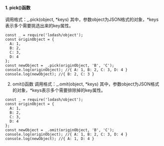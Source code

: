 #### 1. pick()函数
调用格式：_.pick(object, *keys)
其中，参数object为JSON格式的对象，*keys表示多个需要挑选出来的key属性。
```
const _ = require('lodash/object');
const originObject = {
  A: 1,
  B: 2,
  C: 3,
  D: 4
};
const newObject = _.pick(originObject, 'B', 'C');
console.log(originObject); //{ A: 1, B: 2, C: 3, D: 4 }
console.log(newObject); //{ B: 2, C: 3 }
```
2. omit()函数
调用格式：_.omit(object, *keys)
其中，参数object为JSON格式的对象，*keys表示多个需要排除掉的key属性。

```
const _ = require('lodash/object');
const originObject = {
  A: 1,
  B: 2,
  C: 3,
  D: 4
};
const newObject = _.omit(originObject, 'B', 'C');
console.log(originObject); //{ A: 1, B: 2, C: 3, D: 4 }
console.log(newObject); //{ A: 1, D: 4 }
```